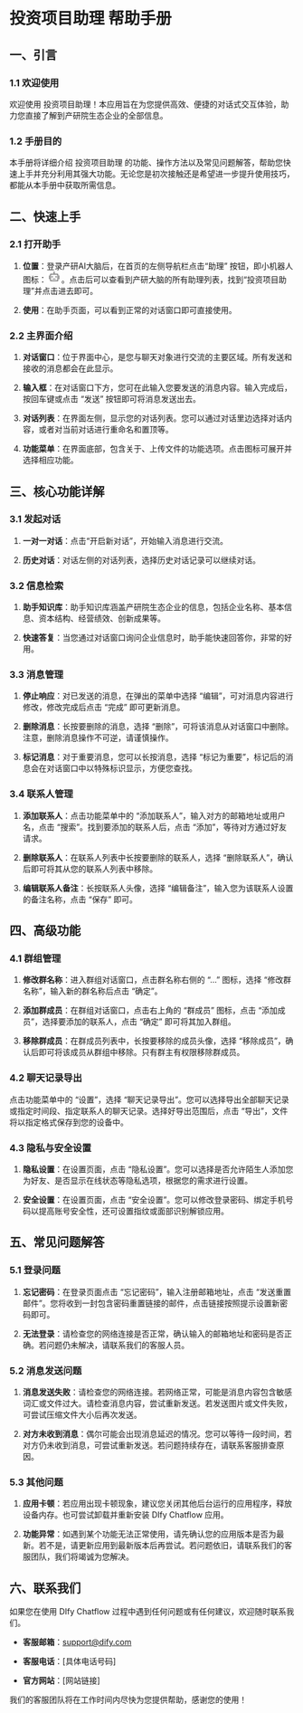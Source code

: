 
# 投资项目助理   帮助手册

## 一、引言

### 1.1 欢迎使用

欢迎使用 投资项目助理！本应用旨在为您提供高效、便捷的对话式交互体验，助力您直接了解到产研院生态企业的全部信息。

### 1.2 手册目的

本手册将详细介绍 投资项目助理 的功能、操作方法以及常见问题解答，帮助您快速上手并充分利用其强大功能。无论您是初次接触还是希望进一步提升使用技巧，都能从本手册中获取所需信息。

## 二、快速上手

### 2.1 打开助手

1.  **位置**：登录产研AI大脑后，在首页的左侧导航栏点击“助理” 按钮，即小机器人图标：![输入图片说明](/imgs/2025-04-02/KJUIuxOCW4sTVeM0.png)。点击后可以查看到产研大脑的所有助理列表，找到“投资项目助理”并点击进去即可。

2.  **使用**：在助手页面，可以看到正常的对话窗口即可直接使用。

### 2.2 主界面介绍

1.  **对话窗口**：位于界面中心，是您与聊天对象进行交流的主要区域。所有发送和接收的消息都会在此显示。

2.  **输入框**：在对话窗口下方，您可在此输入您要发送的消息内容。输入完成后，按回车键或点击 “发送” 按钮即可将消息发送出去。

3.  **对话列表**：在界面左侧，显示您的对话列表。您可以通过对话里边选择对话内容，或者对当前对话进行重命名和置顶等。

4.  **功能菜单**：在界面底部，包含关于、上传文件的功能选项。点击图标可展开并选择相应功能。

## 三、核心功能详解

### 3.1 发起对话

1.  **一对一对话**：点击“开启新对话”，开始输入消息进行交流。

2.  **历史对话**：对话左侧的对话列表，选择历史对话记录可以继续对话。

### 3.2 信息检索

1.  **助手知识库**：助手知识库涵盖产研院生态企业的信息，包括企业名称、基本信息、资本结构、经营绩效、创新成果等。

2.  **快速答复**：当您通过对话窗口询问企业信息时，助手能快速回答你，非常的好用。

### 3.3 消息管理

1.  **停止响应**：对已发送的消息，在弹出的菜单中选择 “编辑”，可对消息内容进行修改，修改完成后点击 “完成” 即可更新消息。

2.  **删除消息**：长按要删除的消息，选择 “删除”，可将该消息从对话窗口中删除。注意，删除消息操作不可逆，请谨慎操作。

3.  **标记消息**：对于重要消息，您可以长按消息，选择 “标记为重要”，标记后的消息会在对话窗口中以特殊标识显示，方便您查找。

### 3.4 联系人管理

1.  **添加联系人**：点击功能菜单中的 “添加联系人”，输入对方的邮箱地址或用户名，点击 “搜索”。找到要添加的联系人后，点击 “添加”，等待对方通过好友请求。

2.  **删除联系人**：在联系人列表中长按要删除的联系人，选择 “删除联系人”，确认后即可将其从您的联系人列表中移除。

3.  **编辑联系人备注**：长按联系人头像，选择 “编辑备注”，输入您为该联系人设置的备注名称，点击 “保存” 即可。

## 四、高级功能

### 4.1 群组管理

1.  **修改群名称**：进入群组对话窗口，点击群名称右侧的 “...” 图标，选择 “修改群名称”，输入新的群名称后点击 “确定”。

2.  **添加群成员**：在群组对话窗口，点击右上角的 “群成员” 图标，点击 “添加成员”，选择要添加的联系人，点击 “确定” 即可将其加入群组。

3.  **移除群成员**：在群成员列表中，长按要移除的成员头像，选择 “移除成员”，确认后即可将该成员从群组中移除。只有群主有权限移除群成员。

### 4.2 聊天记录导出

点击功能菜单中的 “设置”，选择 “聊天记录导出”。您可以选择导出全部聊天记录或指定时间段、指定联系人的聊天记录。选择好导出范围后，点击 “导出”，文件将以指定格式保存到您的设备中。

### 4.3 隐私与安全设置

1.  **隐私设置**：在设置页面，点击 “隐私设置”。您可以选择是否允许陌生人添加您为好友、是否显示在线状态等隐私选项，根据您的需求进行设置。

2.  **安全设置**：在设置页面，点击 “安全设置”。您可以修改登录密码、绑定手机号码以提高账号安全性，还可设置指纹或面部识别解锁应用。

## 五、常见问题解答

### 5.1 登录问题

1.  **忘记密码**：在登录页面点击 “忘记密码”，输入注册邮箱地址，点击 “发送重置邮件”。您将收到一封包含密码重置链接的邮件，点击链接按照提示设置新密码即可。

2.  **无法登录**：请检查您的网络连接是否正常，确认输入的邮箱地址和密码是否正确。若问题仍未解决，请联系我们的客服人员。

### 5.2 消息发送问题

1.  **消息发送失败**：请检查您的网络连接。若网络正常，可能是消息内容包含敏感词汇或文件过大。请检查消息内容，尝试重新发送。若发送图片或文件失败，可尝试压缩文件大小后再次发送。

2.  **对方未收到消息**：偶尔可能会出现消息延迟的情况。您可以等待一段时间，若对方仍未收到消息，可尝试重新发送。若问题持续存在，请联系客服排查原因。

### 5.3 其他问题

1.  **应用卡顿**：若应用出现卡顿现象，建议您关闭其他后台运行的应用程序，释放设备内存。也可尝试卸载并重新安装 DIfy Chatflow 应用。

2.  **功能异常**：如遇到某个功能无法正常使用，请先确认您的应用版本是否为最新。若不是，请更新应用到最新版本后再尝试。若问题依旧，请联系我们的客服团队，我们将竭诚为您解决。

## 六、联系我们

如果您在使用 DIfy Chatflow 过程中遇到任何问题或有任何建议，欢迎随时联系我们。

-   **客服邮箱**：[support@dify.com](mailto:support@dify.com)

-   **客服电话**：[具体电话号码]

-   **官方网站**：[网站链接]

我们的客服团队将在工作时间内尽快为您提供帮助，感谢您的使用！
<!--stackedit_data:
eyJoaXN0b3J5IjpbNTI3MDY0NzYwLDE2NjY2Mjk3MDYsLTk1Nz
MzMTk3MSw3ODUzODU2MjgsLTg1NTIzMjc4NSwxNTI2MzM0ODks
ODIwMTMzMjc4LC0yNjk4MDI2NDRdfQ==
-->